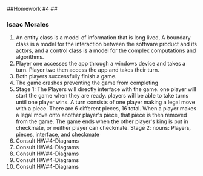 ##Homework #4 ##

### Isaac Morales ###

1. An entity class is a model of information that is long lived, A boundary class is a model for the interaction between the software product and its actors, and a control class is a model for the complex computations and algorithms.
2. Player one accesses the app through a windows device and takes a turn. Player two then access the app and takes their turn.
3. Both players successfully finish a game.
4. The game crashes preventing the game from completing
5.  Stage 1: The Players will directly interface with the game. one player will start the game when they are ready. players will be able to take turns until one player wins. A turn consists of one player making a legal move with a piece. There are 6 different pieces, 16 total. When a player makes a legal move onto another player's piece, that piece is then removed from the game. The game ends when the other player's king is put in checkmate, or neither player can checkmate.
Stage 2: nouns: Players, pieces, interface, and checkmate
6.  Consult HW#4-Diagrams
7.  Consult HW#4-Diagrams
8.  Consult HW#4-Diagrams
9.  Consult HW#4-Diagrams
10. Consult HW#4-Diagrams